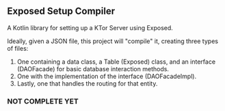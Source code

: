 ## Exposed Setup Compiler

A Kotlin library for setting up a KTor Server using Exposed.

Ideally, given a JSON file, this project will "compile" it, creating three types of files:

1. One containing a data class, a Table (Exposed) class, and an interface (DAOFacade) for basic database interaction methods.
2. One with the implementation of the interface (DAOFacadeImpl).
3. Lastly, one that handles the routing for that entity.

### NOT COMPLETE YET
